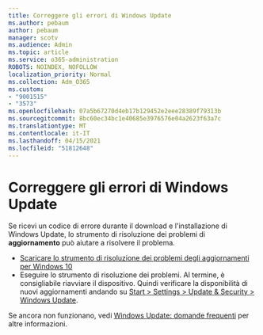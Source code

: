 ```yaml
---
title: Correggere gli errori di Windows Update
ms.author: pebaum
author: pebaum
manager: scotv
ms.audience: Admin
ms.topic: article
ms.service: o365-administration
ROBOTS: NOINDEX, NOFOLLOW
localization_priority: Normal
ms.collection: Adm_O365
ms.custom:
- "9001515"
- "3573"
ms.openlocfilehash: 07a5b67270d4eb17b129452e2eee28389f79313b
ms.sourcegitcommit: 8bc60ec34bc1e40685e3976576e04a2623f63a7c
ms.translationtype: MT
ms.contentlocale: it-IT
ms.lasthandoff: 04/15/2021
ms.locfileid: "51812648"
---
```

# <a name="fix-windows-update-errors"></a>Correggere gli errori di Windows Update

Se ricevi un codice di errore durante il download e l'installazione di Windows Update, lo strumento di risoluzione dei problemi di **aggiornamento** può aiutare a risolvere il problema.

- [Scaricare lo strumento di risoluzione dei problemi degli aggiornamenti per Windows 10](https://support.microsoft.com/help/4027322/windows-update-troubleshooter)
- Eseguire lo strumento di risoluzione dei problemi. Al termine, è consigliabile riavviare il dispositivo. Quindi verificare la disponibilità di nuovi aggiornamenti andando su [Start > Settings > Update & Security > Windows Update](ms-settings:windowsupdate).

Se ancora non funzionano, vedi [Windows Update: domande frequenti](https://support.microsoft.com/help/12373/windows-update-faq) per altre informazioni.
